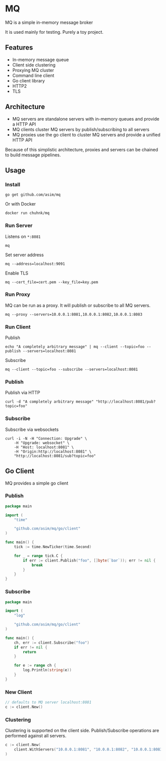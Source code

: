 # MQ

MQ is a simple in-memory message broker

It is used mainly for testing. Purely a toy project.

## Features

- In-memory message queue
- Client side clustering
- Proxying MQ cluster
- Command line client
- Go client library
- HTTP2
- TLS

## Architecture

- MQ servers are standalone servers with in-memory queues and provide a HTTP API
- MQ clients cluster MQ servers by publish/subscribing to all servers
- MQ proxies use the go client to cluster MQ servers and provide a unified HTTP API

Because of this simplistic architecture, proxies and servers can be chained to build message pipelines.

## Usage

### Install

```shell
go get github.com/asim/mq
```

Or with Docker

```shell
docker run chuhnk/mq
```

### Run Server

Listens on `*:8081`
```shell
mq
```

Set server address
```shell
mq --address=localhost:9091
```

Enable TLS
```shell
mq --cert_file=cert.pem --key_file=key.pem
```

### Run Proxy

MQ can be run as a proxy. It will publish or subscribe to all MQ servers.

```shell
mq --proxy --servers=10.0.0.1:8081,10.0.0.1:8082,10.0.0.1:8083
```

### Run Client

Publish

```shell
echo "A completely arbitrary message" | mq --client --topic=foo --publish --servers=localhost:8081
```

Subscribe

```shell
mq --client --topic=foo --subscribe --servers=localhost:8081
``` 

### Publish

Publish via HTTP

```
curl -d "A completely arbitrary message" "http://localhost:8081/pub?topic=foo"
```

### Subscribe

Subscribe via websockets

```
curl -i -N -H "Connection: Upgrade" \
	-H "Upgrade: websocket" \
	-H "Host: localhost:8081" \
	-H "Origin:http://localhost:8081" \
	"http://localhost:8081/sub?topic=foo"
```

## Go Client

MQ provides a simple go client

### Publish

```go
package main

import (
	"time"

	"github.com/asim/mq/go/client"
)

func main() {
	tick := time.NewTicker(time.Second)

	for _ = range tick.C {
		if err := client.Publish("foo", []byte(`bar`)); err != nil {
			break
		}
	}
}
```

### Subscribe

```go
package main

import (
	"log"

	"github.com/asim/mq/go/client"
)

func main() {
	ch, err := client.Subscribe("foo")
	if err != nil {
		return
	}

	for e := range ch {
		log.Println(string(e))
	}
}
```

### New Client

```go
// defaults to MQ server localhost:8081
c := client.New()
```

### Clustering

Clustering is supported on the client side. Publish/Subscribe operations are performed against all servers.

```go
c := client.New(
	client.WithServers("10.0.0.1:8081", "10.0.0.1:8082", "10.0.0.1:8083"),
)
```

